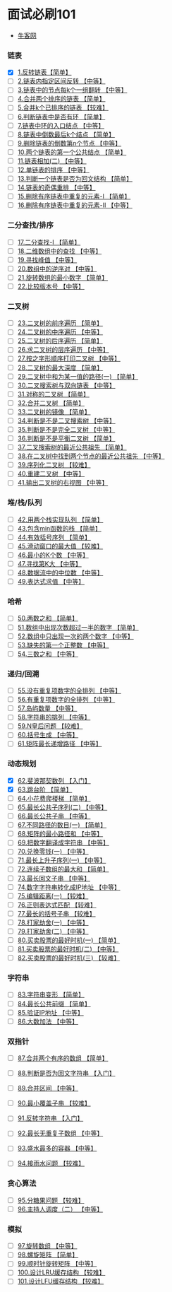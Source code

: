 
# 面试必刷101

- [牛客网](https://www.nowcoder.com/exam/oj)

### 链表

- [x] [1.反转链表【简单】](链表/reverseList.md)
- [ ] [2.链表内指定区间反转 【中等】](链表/reverseBetween.md)
- [ ] [3.链表中的节点每k个一组翻转 【中等】](链表/reserseGroup.md)
- [ ] [4.合并两个排序的链表 【简单】](链表/reverseList.md)
- [ ] [5.合并k个已排序的链表 【较难】](链表/reverseList.md)
- [ ] [6.判断链表中是否有环 【简单】](链表/reverseList.md)
- [ ] [7.链表中环的入口结点 【中等】](链表/reverseList.md)
- [ ] [8.链表中倒数最后k个结点 【简单】](链表/reverseList.md)
- [ ] [9.删除链表的倒数第n个节点 【中等】](链表/reverseList.md)
- [ ] [10.两个链表的第一个公共结点 【简单】](链表/reverseList.md)
- [ ] [11.链表相加(二) 【中等】](链表/reverseList.md)
- [ ] [12.单链表的排序 【中等】](链表/reverseList.md)
- [ ] [13.判断一个链表是否为回文结构 【简单】](链表/reverseList.md)
- [ ] [14.链表的奇偶重排  【中等】](链表/reverseList.md)
- [ ] [15.删除有序链表中重复的元素-I  【简单】](链表/reverseList.md)
- [ ] [16.删除有序链表中重复的元素-II 【中等】](链表/reverseList.md)

### 二分查找/排序

- [ ] [17.二分查找-I 【简单】]()
- [ ] [18.二维数组中的查找 【中等】]()
- [ ] [19.寻找峰值 【中等】]()
- [ ] [20.数组中的逆序对 【中等】]()
- [ ] [21.旋转数组的最小数字 【简单】]()
- [ ] [22.比较版本号 【中等】]()

### 二叉树

- [ ] [23.二叉树的前序遍历 【简单】]()
- [ ] [24.二叉树的中序遍历 【中等】]()
- [ ] [25.二叉树的后序遍历 【简单】]()
- [ ] [26.求二叉树的层序遍历 【中等】]()
- [ ] [27.按之字形顺序打印二叉树 【中等】]()
- [ ] [28.二叉树的最大深度 【简单】]()
- [ ] [29.二叉树中和为某一值的路径(一) 【简单】]()
- [ ] [30.二叉搜索树与双向链表 【中等】]()
- [ ] [31.对称的二叉树 【简单】]()
- [ ] [32.合并二叉树 【简单】]()
- [ ] [33.二叉树的镜像 【简单】]()
- [ ] [34.判断是不是二叉搜索树 【中等】]()
- [ ] [35.判断是不是完全二叉树 【中等】]()
- [ ] [36.判断是不是平衡二叉树 【简单】]()
- [ ] [37.二叉搜索树的最近公共祖先 【简单】]()
- [ ] [38.在二叉树中找到两个节点的最近公共祖先 【中等】]()
- [ ] [39.序列化二叉树 【较难】]()
- [ ] [40.重建二叉树 【中等】]()
- [ ] [41.输出二叉树的右视图 【中等】]()

### 堆/栈/队列

- [ ] [42.用两个栈实现队列 【简单】]()
- [ ] [43.包含min函数的栈 【简单】]()
- [ ] [44.有效括号序列 【简单】]()
- [ ] [45.滑动窗口的最大值 【较难】]()
- [ ] [46.最小的K个数 【中等】]()
- [ ] [47.寻找第K大 【中等】]()
- [ ] [48.数据流中的中位数 【中等】]()
- [ ] [49.表达式求值 【中等】]()

### 哈希

- [ ] [50.两数之和 【简单】]()
- [ ] [51.数组中出现次数超过一半的数字 【简单】]()
- [ ] [52.数组中只出现一次的两个数字 【中等】]()
- [ ] [53.缺失的第一个正整数 【中等】]()
- [ ] [54.三数之和 【中等】]()

### 递归/回溯
- [ ] [55.没有重复项数字的全排列 【中等】]()
- [ ] [56.有重复项数字的全排列 【中等】]()
- [ ] [57.岛屿数量 【中等】]()
- [ ] [58.字符串的排列 【中等】]()
- [ ] [59.N皇后问题 【较难】]()
- [ ] [60.括号生成 【中等】]()
- [ ] [61.矩阵最长递增路径 【中等】]()

### 动态规划

- [x] [62.斐波那契数列 【入门】](动态规划/fibonacci.md)
- [x] [63.跳台阶 【简单】](动态规划/jumpFloor.md)
- [ ] [64.小花费爬楼梯 【简单】]()
- [ ] [65.最长公共子序列(二) 【中等】]()
- [ ] [66.最长公共子串 【中等】]()
- [ ] [67.不同路径的数目(一) 【简单】]()
- [ ] [68.矩阵的最小路径和 【中等】]()
- [ ] [69.把数字翻译成字符串 【中等】]()
- [ ] [70.兑换零钱(一) 【中等】]()
- [ ] [71.最长上升子序列(一) 【中等】]()
- [ ] [72.连续子数组的最大和 【简单】]()
- [ ] [73.最长回文子串 【中等】]()
- [ ] [74.数字字符串转化成IP地址 【中等】]()
- [ ] [75.编辑距离(一) 【较难】]()
- [ ] [76.正则表达式匹配 【较难】]()
- [ ] [77.最长的括号子串 【较难】]()
- [ ] [78.打家劫舍(一) 【中等】]()
- [ ] [79.打家劫舍(二) 【中等】]()
- [ ] [80.买卖股票的最好时机(一) 【简单】]()
- [ ] [81.买卖股票的最好时机(二) 【中等】]()
- [ ] [82.买卖股票的最好时机(三) 【较难】]()

###  字符串
 
- [ ] [83.字符串变形 【简单】]()
- [ ] [84.最长公共前缀 【简单】]()
- [ ] [85.验证IP地址 【中等】]()
- [ ] [86.大数加法 【中等】]()

### 双指针

- [ ] [87.合并两个有序的数组 【简单】]()
- [ ] [88.判断是否为回文字符串 【入门】]()
- [ ] [89.合并区间 【中等】]()
- [ ] [90.最小覆盖子串 【较难】]()
- [ ] [91.反转字符串 【入门】]()
- [ ] [92.最长无重复子数组 【中等】]()
- [ ] [93.盛水最多的容器 【中等】]()
- [ ] [94.接雨水问题 【较难】]()


### 贪心算法

- [ ] [95.分糖果问题 【较难】]()
- [ ] [96.主持人调度（二） 【中等】]()

### 模拟

- [ ] [97.旋转数组 【中等】]()
- [ ] [98.螺旋矩阵 【简单】]()
- [ ] [99.顺时针旋转矩阵 【中等】]()
- [ ] [100.设计LRU缓存结构 【较难】]()
- [ ] [101.设计LFU缓存结构 【较难】]()

